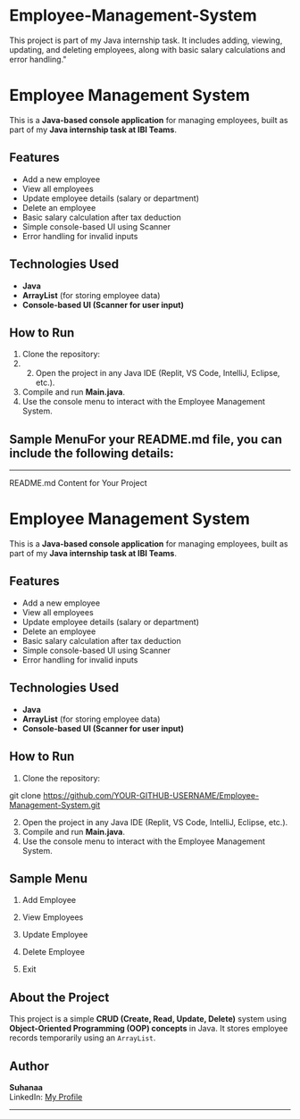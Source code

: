# Employee-Management-System
This project is part of my Java internship task. It includes adding, viewing, updating, and deleting employees, along with basic salary calculations and error handling."
# Employee Management System  

This is a **Java-based console application** for managing employees, built as part of my **Java internship task at IBI Teams**.  

## Features  
- Add a new employee  
- View all employees  
- Update employee details (salary or department)  
- Delete an employee  
- Basic salary calculation after tax deduction  
- Simple console-based UI using Scanner  
- Error handling for invalid inputs  

## Technologies Used  
- **Java**  
- **ArrayList** (for storing employee data)  
- **Console-based UI (Scanner for user input)**  

## How to Run  
1. Clone the repository:
2.  2. Open the project in any Java IDE (Replit, VS Code, IntelliJ, Eclipse, etc.).  
3. Compile and run **Main.java**.  
4. Use the console menu to interact with the Employee Management System.  

## Sample MenuFor your README.md file, you can include the following details:


---

README.md Content for Your Project

# Employee Management System  

This is a **Java-based console application** for managing employees, built as part of my **Java internship task at IBI Teams**.  

## Features  
- Add a new employee  
- View all employees  
- Update employee details (salary or department)  
- Delete an employee  
- Basic salary calculation after tax deduction  
- Simple console-based UI using Scanner  
- Error handling for invalid inputs  

## Technologies Used  
- **Java**  
- **ArrayList** (for storing employee data)  
- **Console-based UI (Scanner for user input)**  

## How to Run  
1. Clone the repository:

git clone https://github.com/YOUR-GITHUB-USERNAME/Employee-Management-System.git

2. Open the project in any Java IDE (Replit, VS Code, IntelliJ, Eclipse, etc.).  
3. Compile and run **Main.java**.  
4. Use the console menu to interact with the Employee Management System.  

## Sample Menu

1. Add Employee


2. View Employees


3. Update Employee


4. Delete Employee


5. Exit

## About the Project  
This project is a simple **CRUD (Create, Read, Update, Delete)** system using **Object-Oriented Programming (OOP) concepts** in Java. It stores employee records temporarily using an `ArrayList`.  

## Author  
**Suhanaa**  
LinkedIn: [My Profile](https://www.linkedin.com/in/suhana-shaik-221808313)  

---


